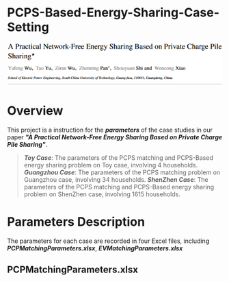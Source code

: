 # PCPS-Based-Energy-Sharing-Case-Setting

<div align="center">
  <img src = "Title.png"/>
</div> 

# Overview  
This project is a instruction for the ***parameters*** of the case studies in our paper  ***"A Practical Network-Free Energy Sharing Based on Private Charge Pile Sharing"***. 

> _**Toy Case**_: The parameters of the PCPS matching and PCPS-Based energy sharing problem on Toy case, involving 4 households.
> _**Guangzhou Case**_: The parameters of the PCPS matching problem on Guangzhou case, involving 34 households.
> _**ShenZhen Case**_: The parameters of the PCPS matching and PCPS-Based energy sharing problem on ShenZhen case, involving 1615 households.

# Parameters Description
The parameters for each case are recorded in four Excel files, including ***PCPMatchingParameters.xlsx***, ***EVMatchingParameters.xlsx***

## PCPMatchingParameters.xlsx

